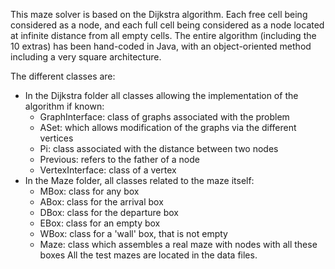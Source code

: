 This maze solver is based on the Dijkstra algorithm. Each free cell being considered as a node, and each full cell being considered as a node located at infinite distance from all empty cells. The entire algorithm (including the 10 extras) has been hand-coded in Java, with an object-oriented method including a very square architecture.

The different classes are:

- In the Dijkstra folder all classes allowing the implementation of the algorithm if known:
  - GraphInterface: class of graphs associated with the problem
  - ASet: which allows modification of the graphs via the different vertices
  - Pi: class associated with the distance between two nodes
  - Previous: refers to the father of a node
  - VertexInterface: class of a vertex
- In the Maze folder, all classes related to the maze itself:
  - MBox: class for any box
  - ABox: class for the arrival box
  - DBox: class for the departure box
  - EBox: class for an empty box
  - WBox: class for a 'wall' box, that is not empty
  - Maze: class which assembles a real maze with nodes with all these boxes
All the test mazes are located in the data files. 
